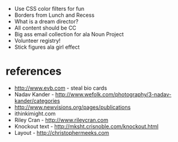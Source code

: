 - Use CSS color filters for fun
- Borders from Lunch and Recess
- What is a dream director?
- All content should be CC
- Big ass email collection for ala Noun Project
- Volunteer registry!
- Stick figures ala girl effect

# references
- http://www.evb.com - steal bio cards
- Nadav Kander - http://www.wefolk.com/photography/3-nadav-kander/categories
- http://www.newvisions.org/pages/publications
- ithinkimight.com
- Riley Cran - http://www.rileycran.com
- Knockout text - http://mksht.crisnoble.com/knockout.html
- Layout - http://christophermeeks.com